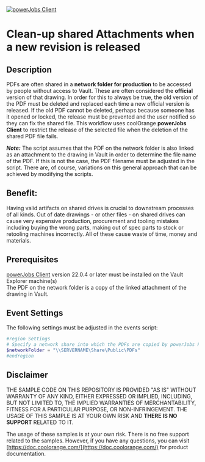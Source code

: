 [![powerJobs Client](https://img.shields.io/badge/powerJobs_Client-22.0.4-orange.svg)](https://www.coolorange.com/powerjobs)

# Clean-up shared Attachments when a new revision is released


## Description
PDFs are often shared in a **network folder for production** to be accessed by people without access to Vault. These are often considered the **official** version of that drawing. In order for this to always be true, the old version of the PDF must be deleted and replaced each time a new official version is released. If the old PDF cannot be deleted, perhaps because someone has it opened or locked, the release must be prevented and the user notified so they can fix the shared file.
This workflow uses coolOrange **powerJobs Client** to restrict the release of the selected file when the deletion of the shared PDF file fails.

***Note:*** The script assumes that the PDF on the network folder is also linked as an attachment to the drawing in Vault in order to determine the file name of the PDF. If this is not the case, the PDF filename must be adjusted in the script. There are, of course, variations on this general approach that can be achieved by modifying the scripts.

## Benefit:
Having valid artifacts on shared drives is crucial to downstream processes of all kinds. Out of date drawings - or other files - on shared drives can cause very expensive production, procurement and tooling mistakes including buying the wrong parts, making out of spec parts to stock or retooling machines incorrectly. All of these cause waste of time, money and materials.

## Prerequisites
[powerJobs Client](https://www.coolorange.com/powerjobs) version 22.0.4 or later must be installed on the Vault Explorer machine(s)  
The PDF on the network folder is a copy of the linked attachment of the drawing in Vault.

## Event Settings
The following settings must be adjusted in the events script:

```powershell
#region Settings
# Specify a network share into which the PDFs are copied by powerJobs Processor (e.g. \\SERVERNAME\Share\Public\PDFs\)
$networkFolder = "\\SERVERNAME\Share\Public\PDFs"
#endregion
```

## Disclaimer

THE SAMPLE CODE ON THIS REPOSITORY IS PROVIDED "AS IS" WITHOUT WARRANTY OF ANY KIND, EITHER EXPRESSED OR IMPLIED, INCLUDING, BUT NOT LIMITED TO, THE IMPLIED WARRANTIES OF MERCHANTABILITY, FITNESS FOR A PARTICULAR PURPOSE, OR NON-INFRINGEMENT.
THE USAGE OF THIS SAMPLE IS AT YOUR OWN RISK AND **THERE IS NO SUPPORT** RELATED TO IT.

The usage of these samples is at your own risk. There is no free support related to the samples. However, if you have any questions, you can visit [https://doc.coolorange.com/](https://doc.coolorange.com/) for product documentation.